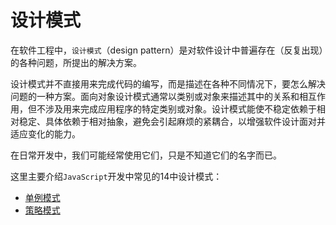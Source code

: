 # 设计模式

在软件工程中，`设计模式`（design pattern）是对软件设计中普遍存在（反复出现）的各种问题，所提出的解决方案。

设计模式并不直接用来完成代码的编写，而是描述在各种不同情况下，要怎么解决问题的一种方案。面向对象设计模式通常以类别或对象来描述其中的关系和相互作用，但不涉及用来完成应用程序的特定类别或对象。设计模式能使不稳定依赖于相对稳定、具体依赖于相对抽象，避免会引起麻烦的紧耦合，以增强软件设计面对并适应变化的能力。

在日常开发中，我们可能经常使用它们，只是不知道它们的名字而已。

这里主要介绍`JavaScript`开发中常见的14中设计模式：

- [单例模式](./1.md)
- [策略模式](./2.md)
